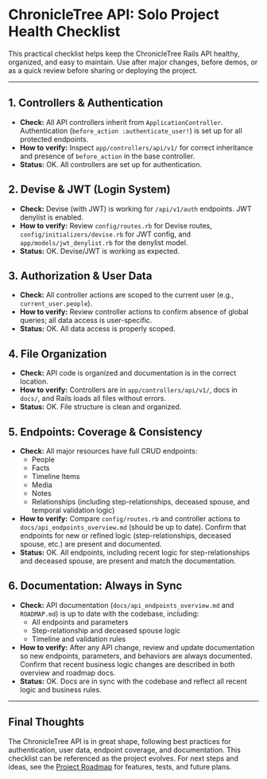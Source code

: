 



# ChronicleTree API: Solo Project Health Checklist

This practical checklist helps keep the ChronicleTree Rails API healthy, organized, and easy to maintain. Use after major changes, before demos, or as a quick review before sharing or deploying the project.

---


## 1. Controllers & Authentication

- **Check:** All API controllers inherit from `ApplicationController`. Authentication (`before_action :authenticate_user!`) is set up for all protected endpoints.
- **How to verify:** Inspect `app/controllers/api/v1/` for correct inheritance and presence of `before_action` in the base controller.
- **Status:** OK. All controllers are set up for authentication.


## 2. Devise & JWT (Login System)

- **Check:** Devise (with JWT) is working for `/api/v1/auth` endpoints. JWT denylist is enabled.
- **How to verify:** Review `config/routes.rb` for Devise routes, `config/initializers/devise.rb` for JWT config, and `app/models/jwt_denylist.rb` for the denylist model.
- **Status:** OK. Devise/JWT is working as expected.


## 3. Authorization & User Data

- **Check:** All controller actions are scoped to the current user (e.g., `current_user.people`).
- **How to verify:** Review controller actions to confirm absence of global queries; all data access is user-specific.
- **Status:** OK. All data access is properly scoped.


## 4. File Organization

- **Check:** API code is organized and documentation is in the correct location.
- **How to verify:** Controllers are in `app/controllers/api/v1/`, docs in `docs/`, and Rails loads all files without errors.
- **Status:** OK. File structure is clean and organized.



## 5. Endpoints: Coverage & Consistency

- **Check:** All major resources have full CRUD endpoints:
  - People
  - Facts
  - Timeline Items
  - Media
  - Notes
  - Relationships (including step-relationships, deceased spouse, and temporal validation logic)
- **How to verify:** Compare `config/routes.rb` and controller actions to `docs/api_endpoints_overview.md` (should be up to date). Confirm that endpoints for new or refined logic (step-relationships, deceased spouse, etc.) are present and documented.
- **Status:** OK. All endpoints, including recent logic for step-relationships and deceased spouse, are present and match the documentation.



## 6. Documentation: Always in Sync

- **Check:** API documentation (`docs/api_endpoints_overview.md` and `ROADMAP.md`) is up to date with the codebase, including:
  - All endpoints and parameters
  - Step-relationship and deceased spouse logic
  - Timeline and validation rules
- **How to verify:** After any API change, review and update documentation so new endpoints, parameters, and behaviors are always documented. Confirm that recent business logic changes are described in both overview and roadmap docs.
- **Status:** OK. Docs are in sync with the codebase and reflect all recent logic and business rules.

---


## Final Thoughts

The ChronicleTree API is in great shape, following best practices for authentication, user data, endpoint coverage, and documentation. This checklist can be referenced as the project evolves. For next steps and ideas, see the [Project Roadmap](../../ROADMAP.md) for features, tests, and future plans.
